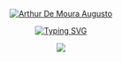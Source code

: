 <p align="center">
  <a href="https://github.com/mo0inha">
    <img src="https://readme-typing-svg.demolab.com?font=Fira+Code&size=22&duration=1&pause=1000&color=9400D3&center=true&vCenter=true&random=false&width=435&lines=Arthur+De+Moura+Augusto" alt="Arthur De Moura Augusto" />
  </a>
</p>

<p align="center">
  <a href="https://git.io/typing-svg">
    <img src="https://readme-typing-svg.demolab.com?font=Fira+Code&color=9400D3&size=22&pause=1000&center=true&vCenter=true&random=false&width=435&lines=Back-end+Developer" alt="Typing SVG" />
  </a>
</p>

<p align="center">
<img src="https://img.shields.io/badge/C%23-239120?style=for-the-badge&logo=csharp&logoColor=white"/>
  </p>
<!--
**mo0inha/mo0inha** is a ✨ _special_ ✨ repository because its `README.md` (this file) appears on your GitHub profile.

Here are some ideas to get you started:

- 🔭 I’m currently working on ...
- 🌱 I’m currently learning ...
- 👯 I’m looking to collaborate on ...
- 🤔 I’m looking for help with ...
- 💬 Ask me about ...
- 📫 How to reach me: ...
- 😄 Pronouns: ...
- ⚡ Fun fact: ...
-->
